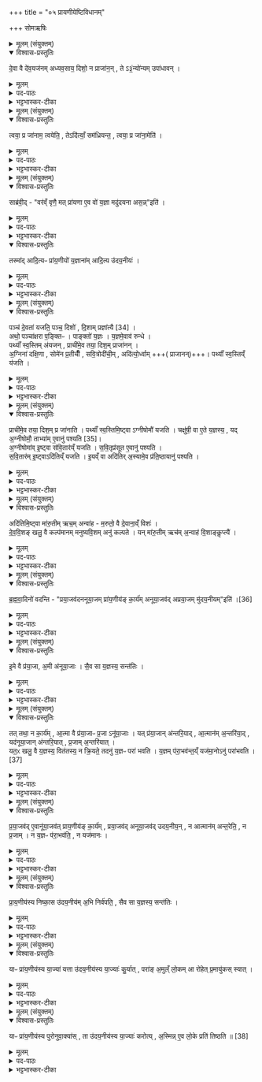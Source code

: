 +++
title = "०५ प्रायणीयेष्टिविधानम्"

+++
सोमऋषिः

<details><summary>मूलम् (संयुक्तम्)</summary>

दे॒वा वै दे॑व॒यज॑नमध्यव॒साय॒ दिशो॒ न प्राजा॑न॒न्तेऽ३॒॑ न्यो॑न्यमुपा॑धाव॒न्
</details>

<details open><summary>विश्वास-प्रस्तुतिः</summary>

दे॒वा वै दे॑व॒यज॑नम् अध्यव॒साय॒ दिशो॒ न प्राजा॑न॒न् , ते ऽ३॒॑न्यो॑न्यम् उपा॑धावन् ।
</details>

<details><summary>मूलम्</summary>

दे॒वा वै दे॑व॒यज॑नम् अध्यव॒साय॒ दिशो॒ न प्राजा॑न॒न् , ते ऽ३॒॑न्यो॑न्यम् उपा॑धावन् ।
</details>

<details><summary>पद-पाठः</summary>

दे॒वाः । वै । दे॒व॒यज॑न॒मिति॑ देव-यज॑नम् । अ॒ध्य॒व॒सायेत्य॑धि-अ॒व॒साय॑ । दिशः॑ । न । प्रेति॑ । अ॒जा॒न॒न् । ते । अ॒न्यः । अ॒न्यम् । उपेति॑ । अ॒धा॒व॒न् । 
</details>

<details><summary>भट्टभास्कर-टीका</summary>

1अत्र 'भद्रादभि श्रेयः' इत्यादीनां दीक्षितवादानां ब्राह्मणमौपानुवाक्यस्य प्रथमानुवाके द्रष्टव्यम् । अथ प्रायणीयोदयनीययोः कांश्चिद्विशेषान्विधातुमाह - देवा वै देवयजनमित्यादि ॥ देवा इज्यन्तेऽस्मिन्निति देवयजनम्; कृदुत्तरपदप्रकृतिस्वरत्वेन लित्स्वरः । देवा वै देवयजनमध्यवसाय 'अत्र देवा यष्टव्याः' इति स्थानविशेषाध्यवसायानन्तरं दिशः प्रागादिकाः न प्राजानन् इयं प्राचीयं दक्षिणेत्यादि निश्चेतुं नाशकुवन् । ततश्च व्यामुग्धचित्ताः दिग्विशेषापरिज्ञानेन प्राग्वंशादिकरणासमर्थाः अभवन् । ततस्ते अन्योन्यमुपाधावन् अन्यमन्योऽन्यं चान्य इत्येवं परस्परस्य समीपमगच्छन् । 'कर्मव्यतिहारे सर्वनाम्नो द्वे भवतः समासवच्च बहुलम् । यदा समासवत्तदा पूर्वस्य प्रथमैकवचनम्' इति रूपसिद्धिः ॥
</details>

<details><summary>मूलम् (संयुक्तम्)</summary>

त्वया॒ प्र जा॑नाम॒ त्वयेति॒ तेऽदि॑त्याँ॒ सम॑ध्रियन्त॒ त्वया॒ प्र जा॑ना॒मेति॒
</details>

<details open><summary>विश्वास-प्रस्तुतिः</summary>

त्वया॒ प्र जा॑नाम॒ त्वयेति॒ , तेऽदि॑त्याँ॒ सम॑ध्रियन्त॒ , त्वया॒ प्र जा॑ना॒मेति॑ ।
</details>

<details><summary>मूलम्</summary>

त्वया॒ प्र जा॑नाम॒ त्वयेति॒ , तेऽदि॑त्याँ॒ सम॑ध्रियन्त॒ , त्वया॒ प्र जा॑ना॒मेति॑ ।
</details>

<details><summary>पद-पाठः</summary>

त्वया॑ । प्रेति॑ । जा॒ना॒म॒ । त्वया॑ । इति॑ ।  
ते । अदि॑त्याम् । समिति॑ । अ॒ध्रि॒य॒न्त॒ ।  
त्वया॑ । प्रेति॑ । जा॒ना॒म॒ । इति॑ ।   

</details>


<details><summary>भट्टभास्कर-टीका</summary>

2केनाभिप्रायेणोपाधावन्नित्याह - त्वया प्र जानाम दिशः त्वं नो दिशः प्रज्ञापयेति वदन्तो देवास्मंभूय एकमुपाधावन्निति । उपगन्तव्यस्य वीप्स्यमानत्वाद्द्विर्वचनं - त्वया त्वया च [त्वयेति] । वीप्सायाश्च सुब्विषयत्वादाख्यातं न द्विरुच्यते । यथा - 'पुरुष इष्टकामुपादधात्पुरुष इष्टकाम्' इति । अथ देवा अन्यतोनुत्पन्नदिग्ज्ञानाः अदित्यां समघ्रियन्त अदितिसकाशे संभूयातिष्ठन्त त्वया प्र जानामेति । धृङ् अवस्थाने, तौदादिकः, 'रिङ्शयग्लिङ्क्षु' ॥
</details>

<details><summary>मूलम् (संयुक्तम्)</summary>

साब्र॑वी॒द्वर॑व्ँवृणै॒ मत्प्रा॑यणा ए॒व वो॑ य॒ज्ञा मदु॑दयना अस॒न्निति॒ तस्मा॑दादि॒त्यᳶ प्रा॑य॒णीयो॑ य॒ज्ञाना॑मादि॒त्य उ॑दय॒नीय॒ᳶ
</details>

<details open><summary>विश्वास-प्रस्तुतिः</summary>

साब्र॑वी॒द् - "वर॑व्ँ वृणै॒ मत् प्रा॑यणा ए॒व वो॑ य॒ज्ञा मदु॑दयना अस॒न्न्"इति॑ ।  
</details>

<details><summary>मूलम्</summary>

साब्र॑वी॒द् - "वर॑व्ँ वृणै॒ मत् प्रा॑यणा ए॒व वो॑ य॒ज्ञा मदु॑दयना अस॒न्न्"इति॑ ।  
</details>

<details><summary>पद-पाठः</summary>

सा । अ॒ब्र॒वी॒त् ।   
वर॑म् । वृ॒णै॒ ।   
मत्प्रा॑यणा॒ इति॒ मत्-प्रा॒य॒णाः॒ । ए॒व । वः॒ । य॒ज्ञाः । मदु॑दयना॒ इति॒ मत्-उ॒द॒य॒नाः॒ । अ॒स॒न् । इति॑ । 
</details>


<details><summary>भट्टभास्कर-टीका</summary>

3अधुना अदितिः दिशः प्रज्ञापयितुमना अब्रवीत् - वरं वृणै युष्मत्तः युष्माकं दिशः प्रज्ञापयिष्यामि यूयमिदमनुज्ञातुमर्हथ । कः पुनर्वर इत्याह - मत्वप्रायण इति ॥ प्रासंगिकमुदयनीयविषयं देवताविधानं, समानन्यायत्वात् । प्रयन्ति प्रारभंन्तेऽनेनेति प्रायणं प्रारम्भः देवता । उद्यन्ति उत्तिष्ठन्ति संस्थापयन्त्यनेनेति उदयनं समाप्तिः देवता । उभत्रापि करणे ल्युट्, सामान्यविवक्षया नपुंसकत्वम् । अहं प्रायणं येषामहमुदयनं येषामिति बहुव्रीहिः, 'त्वमावेकवचने' इति मादेशः । युष्माकं यज्ञाः मत्प्रायणा मदुदयना असन् सन्त्विति साऽब्रवीत्, वरं च देवेभ्यो लब्धवती ।
</details>

<details open><summary>विश्वास-प्रस्तुतिः</summary>

तस्मा॑द् आदि॒त्यᳶ प्रा॑य॒णीयो॑ य॒ज्ञाना॑म् आदि॒त्य उ॑दय॒नीयः॑ ।
</details>

<details><summary>मूलम्</summary>

तस्मा॑द् आदि॒त्यᳶ प्रा॑य॒णीयो॑ य॒ज्ञाना॑म् आदि॒त्य उ॑दय॒नीयः॑ ।
</details>

<details><summary>पद-पाठः</summary>

तस्मा॑त् । आ॒दि॒त्यः । प्रा॒य॒णीय॒ इति॑ प्र-अ॒य॒नीयः॑ । य॒ज्ञाना॑म् । आ॒दि॒त्यः । उ॒द॒य॒नीय॒ इत्यु॑त्-अ॒य॒नीयः॑ । 
</details>

<details><summary>भट्टभास्कर-टीका</summary>

तस्मात् यज्ञानां प्रायणीय उदयनीयश्च आदित्यः अदितिदेवत्यः । 'दित्यदिति' इति ण्यः । प्रायणीयः प्रारम्भयागः, उदयनीयस्समाप्तियागः । उभयत्रापि 'कृत्यल्युटो बहुलम्' इति करणे अनीयर्, 'उपोत्तमं रिति' इत्युपोत्तमस्योदात्तत्वम् । यद्वा - प्रायणं प्रारम्भः, उदयनं समाप्तिः, तत्र भवो याग इति ग्रहादित्वाच्छप्रत्ययः, प्रत्ययाद्युदात्तत्वम् ॥
</details>

<details><summary>मूलम् (संयुक्तम्)</summary>

पञ्च॑ दे॒वता॑ यजति॒ पञ्च॒ दिशो॑ दि॒शाम्प्रज्ञा॑त्यै [34]  
अथो॒ पञ्चा॑क्षरा प॒ङ्क्तिᳶ पाङ्क्तो॑ य॒ज्ञो य॒ज्ञमे॒वाव॑ रुन्द्धे॒ पथ्याँ॑ स्व॒स्तिम॑यज॒न्प्राची॑मे॒व तया॒ दिश॒म्प्राजा॑नन्न॒ग्निना॑ दक्षि॒णा सोमे॑न प्र॒तीचीँ॑ सवि॒त्रोदी॑ची॒मदि॑त्यो॒र्ध्वाम्पथ्याँ॑ स्व॒स्तिय्ँय॑जति॒
</details>

<details open><summary>विश्वास-प्रस्तुतिः</summary>

पञ्च॑ दे॒वता॑ यजति॒ पञ्च॒ दिशो॑ , दि॒शाम् प्रज्ञा॑त्यै [34] ।  
अथो॒ पञ्चा॑क्षरा प॒ङ्क्तिᳶ । पाङ्क्तो॑ य॒ज्ञः । य॒ज्ञमे॒वाव॑ रुन्धे ।  
पथ्याँ॑ स्व॒स्तिम् अ॑यजन् , प्राची॑मे॒व तया॒ दिश॒म् प्राजा॑नन् ।  
अ॒ग्निना॑ दक्षि॒णा , सोमे॑न प्र॒तीचीँ॑ , सवि॒त्रोदी॑ची॒म् , अदि॑त्यो॒र्ध्वाम्  +++( प्राजानन्)+++।
पथ्याँ॑ स्व॒स्तिय्ँ य॑जति ।
</details>

<details><summary>मूलम्</summary>

पञ्च॑ दे॒वता॑ यजति॒ पञ्च॒ दिशो॑ , दि॒शाम् प्रज्ञा॑त्यै [34] ।  
अथो॒ पञ्चा॑क्षरा प॒ङ्क्तिᳶ । पाङ्क्तो॑ य॒ज्ञः । य॒ज्ञमे॒वाव॑ रुन्धे ।  
पथ्याँ॑ स्व॒स्तिम् अ॑यजन् , प्राची॑मे॒व तया॒ दिश॒म् प्राजा॑नन् ।  
अ॒ग्निना॑ दक्षि॒णा , सोमे॑न प्र॒तीचीँ॑ , सवि॒त्रोदी॑ची॒म् , अदि॑त्यो॒र्ध्वाम्  +++( प्राजानन्)+++।
पथ्याँ॑ स्व॒स्तिय्ँ य॑जति ।
</details>

<details><summary>पद-पाठः</summary>

पञ्च॑ । दे॒वताः॑ । य॒ज॒ति॒ । पञ्च॑ । दिशः॑ । दि॒शाम् । प्रज्ञा॑त्या॒ इति॒ प्र-ज्ञा॒त्यै॒ ।  [34]  

अथो॒ इति॑ । पञ्चा॑क्ष॒रेति॒ पञ्च॑-अ॒क्ष॒रा॒ । प॒ङ्क्तिः । पाङ्क्तः॑ । य॒ज्ञः । य॒ज्ञम् । ए॒व । अवेति॑ । रु॒न्द्धे॒ ।  

पथ्या॑म् । स्व॒स्तिम् । अ॒य॒ज॒न् । प्राची॑म् । ए॒व । तया॑ । दिश॑म् । प्रेति॑ । अ॒जा॒न॒न् ।  

अ॒ग्निना॑ । द॒क्षि॒णा । सोमे॑न । प्र॒तीची॑म् । स॒वि॒त्रा । उदी॑चीम् । अदि॑त्या । ऊ॒र्ध्वाम् । पथ्या॑म् । स्व॒स्तिम् । य॒ज॒ति॒ ।  
</details>

<details><summary>भट्टभास्कर-टीका</summary>

4पञ्चेत्यादिविधिः ॥ ताश्च वक्ष्यमाणाः पथ्यास्वस्त्यादयो वेदितव्याः । दिशाम् । 'सावेकाचः' इति विभक्तेरुदात्तत्वम् । प्रज्ञात्यै प्रज्ञानाय भवति देवतायागः । 'तादौ च' इति गतेः प्रत्कृतिस्वरत्वम् । अथो इति । अपि चेत्यर्थः । पाङ्क्तत्वं यज्ञस्योक्तम् । पङ्क्तिशब्द उत्सादिः । पञ्चानां योगो यज्ञावरुद्ध्यै च भवति । काः पुनस्ता देवता इत्याह - पथ्यामित्यादि । पथि साधु पथ्या प्रजानां हितंकरः आदित्य इति केचित् । उषा इत्यन्ये । प्रजापतिरित्यपरे । अस्तेः 'क्तिचूक्तौ च संज्ञायाम्' इति क्तिच्, छान्दसो भूभावाभावः । 'छन्दस्युभयथा' इति सार्वधातुकत्वाद्वा । असतेर्वा क्तिचि 'तितुत्र' इतीट्प्रतिषेधः । तया देवतया प्राचीं प्राजानन् । प्राच्यादयश्शब्दा व्युत्पादिताः । अग्निनेत्यादि । अग्निमयजन् तेन दक्षिणामजानन् । एवं सर्वत्र । दक्षिणशब्दाद्द्वितीयैकवचनस्याजादेशः । यस्मादेवं पथ्यास्वस्त्यादीनां यागेन देवाः प्राच्याद्याः प्राजानन् तस्मात्पथ्यां स्वस्तिं यजति यजेत् इत्यादयो विधयः ॥
</details>

<details><summary>मूलम् (संयुक्तम्)</summary>

प्राची॑मे॒व तया॒ दिश॒म्प्र जा॑नाति॒ पथ्याँ॑ स्व॒स्तिमि॒ष्ट्वाग्नीषोमौ॑ यजति॒ चक्षु॑षी॒ वा ए॒ते य॒ज्ञस्य॒ यद॒ग्नीषोमौ॒ ताभ्या॑मे॒वानु॑ पश्यति [35]  
अ॒ग्नीषोमा॑वि॒ष्ट्वा स॑वि॒तार॑य्ँयजति सवि॒तृप्र॑सूत ए॒वानु॑ पश्यति सवि॒तार॑मि॒ष्ट्वादि॑तिय्ँयजती॒यव्ँवा अदि॑तिर॒स्यामे॒व प्र॑ति॒ष्ठायानु॑ पश्य॒त्य्
</details>

<details open><summary>विश्वास-प्रस्तुतिः</summary>

प्राची॑मे॒व तया॒ दिश॒म् प्र जा॑नाति ।
पथ्याँ॑ स्व॒स्तिमि॒ष्ट्वा ऽग्नीषोमौ॑ यजति ।
चक्षु॑षी॒ वा ए॒ते य॒ज्ञस्य॒ ,
यद् अ॒ग्नीषोमौ॒ ताभ्या॑म् ए॒वानु॑ पश्यति [35]।  
अ॒ग्नीषोमा॑व् इ॒ष्ट्वा स॑वि॒तार॑य्ँ यजति ।
स॒वि॒तृप्र॑सूत ए॒वानु॑ पश्यति ।  
स॒वि॒तार॑म् इ॒ष्ट्वाऽदि॑तिय्ँ यजति ।
इ॒यव्ँ वा अदि॑तिर् अ॒स्यामे॒व प्र॑ति॒ष्ठायानु॑ पश्यति ।
</details>

<details><summary>मूलम्</summary>

प्राची॑मे॒व तया॒ दिश॒म् प्र जा॑नाति ।
पथ्याँ॑ स्व॒स्तिमि॒ष्ट्वा ऽग्नीषोमौ॑ यजति ।
चक्षु॑षी॒ वा ए॒ते य॒ज्ञस्य॒ ,
यद् अ॒ग्नीषोमौ॒ ताभ्या॑म् ए॒वानु॑ पश्यति [35]।  
अ॒ग्नीषोमा॑व् इ॒ष्ट्वा स॑वि॒तार॑य्ँ यजति ।
स॒वि॒तृप्र॑सूत ए॒वानु॑ पश्यति ।  
स॒वि॒तार॑म् इ॒ष्ट्वाऽदि॑तिय्ँ यजति ।
इ॒यव्ँ वा अदि॑तिर् अ॒स्यामे॒व प्र॑ति॒ष्ठायानु॑ पश्यति ।
</details>

<details><summary>पद-पाठः</summary>

प्राची॑म् । ए॒व । तया॑ । दिश॑म् । प्रेति॑ । जा॒ना॒ति॒ । 

पथ्या॑म् । स्व॒स्तिम् । इ॒ष्ट्वा । अ॒ग्नीषोमा॒वित्य॒ग्नी-सोमौ॑ । य॒ज॒ति॒ । 

चक्षु॑षी॒ इति॑ । वै । ए॒ते । य॒ज्ञस्य॑ । यत् । अ॒ग्नीषोमा॒वित्य॒ग्नी-सोमौ॑ । ताभ्या॑म् । ए॒व । अन्विति॑ । प॒श्य॒ति॒ । [35]  

अ॒ग्नीषोमा॒वित्य॒ग्नी-सोमौ॑ । इ॒ष्ट्वा । स॒वि॒तार॑म् । य॒ज॒ति॒ । 

स॒वि॒तृप्र॑सूत॒ इति॑ सवि॒तृ-प्र॒सू॒तः॒ । ए॒व । अन्विति॑ । प॒श्य॒ति॒ । 

स॒वि॒तार॑म् । इ॒ष्ट्वा । अदि॑तिम् । य॒ज॒ति॒ । 

इ॒यम् । वै । अदि॑तिः । अ॒स्याम् । ए॒व । प्र॒ति॒ष्ठायेति॑ प्रति-स्थाय॑ । अन्विति॑ । प॒श्य॒ति॒ ।
</details>


<details><summary>भट्टभास्कर-टीका</summary>

5प्राचीमेवेत्यादीनि फलानि ॥ अग्नीषोमौ । 'ईदग्नेः' इतीत्वम्, 'अग्नेस्तुत्स्तोमसोमाः' इति षत्वम्; 'देवताद्वन्द्वे च' इति द्वयोर्युगपत्प्रकृतिस्वरत्वम् । चक्षुषी इत्यादि । यज्ञचक्षुर्भूताभ्यां ताभ्यामनुपश्यति अनुक्रमेण जानाति, अनन्तरे दिशौ दक्षिणां प्रतीचीं च जानाति । सवितृप्रसूतः सवित्रा प्रेरितः अनुज्ञातो षा अनन्तरामुदींची दिशं जानाति । 'तृतीया कर्मणि' इति पूर्वपदप्रकृतिस्वरत्वम् । इयमित्यादि । अस्यां पृथिव्यां प्रतिष्ठाय प्रतिष्ठितो भूत्वा अनन्तरामूर्ध्वां दिशं जानाति । अत्र सर्वत्रेष्ट्वेति क्त्वाप्रत्ययेन यष्टव्यानां देवतानां क्रमं दर्शयति ॥
</details>

<details><summary>मूलम् (संयुक्तम्)</summary>

अदि॑तिमि॒ष्ट्वा मा॑रु॒तीमृच॒मन्वा॑ह म॒रुतो॒ वै दे॒वाना॒व्ँविशो॑ देववि॒शङ्खलु॒ वै कल्प॑मानम्मनुष्यवि॒शमनु॑ कल्पते॒ यन्मा॑रु॒तीमृच॑म॒न्वाह॑ वि॒शाङ्कॢप्त्यै॑
</details>

<details open><summary>विश्वास-प्रस्तुतिः</summary>

अदि॑तिमि॒ष्ट्वा मा॑रु॒तीम् ऋच॒म् अन्वा॑ह - म॒रुतो॒ वै दे॒वाना॒व्ँ विशः॑ ।  
दे॒व॒वि॒शङ् खलु॒ वै कल्प॑मानम् मनुष्यवि॒शम् अनु॑ कल्पते । यन् मा॑रु॒तीम् ऋच॑म् अ॒न्वाह॑ वि॒शाङ्कॢप्त्यै॑ ।
</details>

<details><summary>मूलम्</summary>

अदि॑तिमि॒ष्ट्वा मा॑रु॒तीम् ऋच॒म् अन्वा॑ह - म॒रुतो॒ वै दे॒वाना॒व्ँ विशः॑ ।  
दे॒व॒वि॒शङ् खलु॒ वै कल्प॑मानम् मनुष्यवि॒शम् अनु॑ कल्पते । यन् मा॑रु॒तीम् ऋच॑म् अ॒न्वाह॑ वि॒शाङ्कॢप्त्यै॑ ।
</details>

<details><summary>पद-पाठः</summary>

अदि॑तिम् । इ॒ष्ट्वा । मा॒रु॒तीम् । ऋच॑म् । अन्विति॑ । आ॒ह॒ ।  

म॒रुतः॑ । वै । दे॒वाना॑म् । विशः॑ ।  

दे॒व॒वि॒शमिति॑ देव-वि॒शम् । खलु॑ । वै । कल्प॑मानम् । म॒नु॒ष्य॒वि॒शमिति॑ मनुष्य-वि॒शम् । अन्विति॑ । क॒ल्प॒ते॒ । 

यत् । मा॒रु॒तीम् । ऋच॑म् । अ॒न्वाहेत्य॑नु-आह॑ । वि॒शाम् । कॢप्त्यै॑ । 

</details>

<details><summary>भट्टभास्कर-टीका</summary>

6अदितिमिष्ट्वेत्यादि ॥ मारुत्या अनुवचनविधिः । यां कांचिन्मरुद्देवत्यामन्वाह । विशः प्रजाः प्रकृतयः । देवविशमित्यादि । देवानां विशो देवविशम् । मनुष्याणां विशो मनुष्यविशम् । जातावेकवचनम्, 'अच्' इति योगाविभागात्समासान्तः । यथोक्तम् - 'अन्यत्रापि दृश्यते' इति । लिङ्गस्वाभाव्यान्नपुंसकत्वम्, यथोक्तं - 'लिङ्गमशिष्यम्' इति । अयमर्थः - यदा देवानां विशः कल्पन्ते संपद्यन्ते तदा तेनैव हेतुना लक्षणेन वा मनुष्याणां विशः कल्पन्ते संपन्ना भवन्ति । लक्षणेनोः कर्मप्रवचनीयत्वम् । तस्मान्मारुत्या अनुवचनं विशां कॢप्त्यै भवति ॥
</details>

<details><summary>मूलम् (संयुक्तम्)</summary>

ब्रह्मवा॒दिनो॑ वदन्ति प्रया॒जव॑दननूया॒जम्प्रा॑य॒णीय॑ङ्का॒र्य॑मनूया॒जव॑त् [36]  
अ॒प्र॒या॒जमु॑दय॒नीय॒मिति
</details>

<details open><summary>विश्वास-प्रस्तुतिः</summary>

ब्र॒ह्म॒वा॒दिनो॑ वदन्ति - "प्रया॒जव॑दननूया॒जम् प्रा॑य॒णीय॑ङ् का॒र्य॑म् अनूया॒जव॑द् अप्रया॒जम् मु॑दय॒नीयम्"इति॑  ।[36]
</details>

<details><summary>मूलम्</summary>

ब्र॒ह्म॒वा॒दिनो॑ वदन्ति - "प्रया॒जव॑दननूया॒जम् प्रा॑य॒णीय॑ङ् का॒र्य॑म् अनूया॒जव॑द् अप्रया॒जम् मु॑दय॒नीयम्"इति॑  ।[36]
</details>


<details><summary>पद-पाठः</summary>


ब्र॒ह्म॒वा॒दिन॒ इति॑ ब्रह्म-वा॒दिनः॑ । व॒द॒न्ति॒ ।   

प्र॒या॒जव॒दिति॑ प्रया॒ज-व॒त् । अ॒न॒नू॒या॒जमित्यन॑नु-या॒जम् । प्रा॒य॒णीय॒मिति॑ प्र-अ॒य॒नीय॑म् । का॒र्य॑म् । अ॒नू॒या॒जव॒दित्य॑नूया॒ज-व॒त् । [36]  अ॒प्र॒या॒जमित्य॑प्र-या॒जम् । उ॒द॒य॒नीय॒मित्यु॑त्-अ॒य॒नीय॑म् । इति॑ । 
</details>


<details><summary>भट्टभास्कर-टीका</summary>

7ब्रह्मवादिन इत्यादि ॥ प्रारम्भे यष्टव्याः प्रयाजाः । अनु पश्चात् समाप्तौ यष्टव्याः अनूयाजाः । 'प्रयाजानूयाजौ यज्ञाङ्गे' इति कुत्वाभावो निपात्यते, थाथादिनोत्तरपदान्तोदात्तत्वम् । 'उपसर्गस्य घञ्यमनुष्ये बहुलम्' इत्यनोर्दीर्घत्वम् । प्रयाजयुक्तमविद्यमानानूयाजं प्रायणीयं कार्यं अनूयाजयुक्तमविद्यमानप्रयाजमुदयनीयं कार्यमिति ब्रह्मवादिन आहुः । अत्र पूर्वयोः 'नञ्सुभ्याम्' इत्युत्तरपदान्तोदात्तत्वम् । प्रायणीयोदयनीयशब्दौ अर्धर्चादिद्रष्टव्यौ ॥
</details>

<details><summary>मूलम् (संयुक्तम्)</summary>

इ॒मे वै प्र॑या॒जा अ॒मी अ॑नूया॒जास्सैव सा य॒ज्ञस्य॒ सन्त॑ति॒स्
</details>

<details open><summary>विश्वास-प्रस्तुतिः</summary>

इ॒मे वै प्र॑या॒जा, अ॒मी अ॑नूया॒जाः ।
सै॒व सा य॒ज्ञस्य॒ सन्त॑तिः ।
</details>

<details><summary>मूलम्</summary>

इ॒मे वै प्र॑या॒जा, अ॒मी अ॑नूया॒जाः ।
सै॒व सा य॒ज्ञस्य॒ सन्त॑तिः ।
</details>

<details><summary>पद-पाठः</summary>

इ॒मे । वै । प्र॒या॒जा इति॑ प्र-या॒जाः । अ॒मी इति॑ । अ॒नू॒या॒जा इत्य॑नु-या॒जाः । सा । ए॒व । सा । य॒ज्ञस्य॑ । सन्त॑ति॒रिति॒ सम्-त॒तिः॒ ।
</details>

<details><summary>भट्टभास्कर-टीका</summary>

8अथ ब्रह्मवादिन उक्तेऽर्थे कारणं वदन्ति - इमे इत्यादि ॥ सन्निहितपुरोवर्तिविषय इदंशब्दः, विपरीतविषयोदश्शब्दः । अयमर्थः - इमे प्रयाजाः अस्मिन् यागारम्भकाले सन्निहिताः प्रयाजाः । अमी अनूयाजाः उत्तरस्मिन् यागसमाप्तिकाले भविष्यन्त्यनूयाजाः । तस्मात्सैव प्रायणीये प्रयाजप्रभृति प्रवृत्ता सा यज्ञस्य सन्ततिः । या उदयनीयानूयाजकाले सन्तन्यते । एतावन्तं कालमेकैकाविच्छेदेन यज्ञस्य सन्ततिः संपन्ना भवति । अन्यथा यदि प्रायणीये अनूयाजास्स्युः, तेषां यज्ञसमाप्तिविषयत्वात् यज्ञसन्ततिः प्रस्तुता विच्छिन्ना स्यात् । अथ यद्युदयनीये प्रयाजास्स्युः तेषां यज्ञारम्भविषयत्वात् प्रस्तुतयज्ञसन्ततिविच्छिदोनेनानुमीयते । तस्मादुभयाभावात् सैव सा यज्ञस्य सन्ततिर्भवति । यद्वा - इमे वै प्रयाजा आरम्भयागाः खलु प्रयाजाः, तस्मात्त एवारम्भयागे प्रायणीये स्युरिति युज्यते । अथामी अनूयाजाः समाप्तियागाः, त एव समाप्तियागाः उदयनीये भवितुमर्हन्तीत्यर्थः । एतदेव समर्थयते - सैवेति । सैव हि यज्ञस्य प्रायणनीयस्य सैवोदयनीयस्य च सन्ततिरिति । यद्वा - इमे इदंरूपाः भूलोकात्मानः प्रयाजाः । अमी अदोरूपाः स्वर्लोकात्मानोनूयाजाः । सैव सा उदयनीयसमाप्तिः एतल्लोकसंबन्धिन्येव यज्ञस्य सन्ततिर्भवति, तथा यजमानोस्मिन् लोके प्रतिष्ठितो भवतीति ॥
</details>

<details><summary>मूलम् (संयुक्तम्)</summary>

तत्तथा॒ न का॒र्य॑मा॒त्मा वै प्र॑या॒जाᳶ प्र॒जानू॑या॒जा यत्प्र॑या॒जान॑न्तरि॒यादा॒त्मान॑म॒न्तरि॑या॒द्यद॑नूया॒जान॑न्तरि॒यात्प्र॒जाम॒न्तरि॑या॒द्यत॒ᳵ खलु॒ वै य॒ज्ञस्य॒ वित॑तस्य॒ न क्रि॒यते॒ तदनु॑ य॒ज्ञᳶ परा॑ भवति य॒ज्ञम्प॑रा॒भव॑न्त॒य्ँयज॑मा॒नोऽनु॑ [37]  
परा॑भवति
</details>

<details open><summary>विश्वास-प्रस्तुतिः</summary>

तत् तथा॒ न का॒र्य॑म् , आ॒त्मा वै प्र॑या॒जाᳶ प्र॒जा ऽनू॑या॒जाः । यत् प्र॑या॒जान् अ॑न्तरि॒याद् , आ॒त्मान॑म् अ॒न्तरि॑या॒द् , यद॑नूया॒जान् अ॑न्तरि॒यात् , प्र॒जाम् अ॒न्तरि॑यात् ।  
यत॒ᳵ खलु॒ वै य॒ज्ञस्य॒ वित॑तस्य॒ न क्रि॒यते॒ तदनु॑ य॒ज्ञᳶ परा॑ भवति ।
य॒ज्ञम् प॑रा॒भव॑न्त॒य्ँ यज॑मा॒नोऽनु॑ परा॑भवति ।[37]  
</details>

<details><summary>मूलम्</summary>

तत् तथा॒ न का॒र्य॑म् , आ॒त्मा वै प्र॑या॒जाᳶ प्र॒जा ऽनू॑या॒जाः । यत् प्र॑या॒जान् अ॑न्तरि॒याद् , आ॒त्मान॑म् अ॒न्तरि॑या॒द् , यद॑नूया॒जान् अ॑न्तरि॒यात् , प्र॒जाम् अ॒न्तरि॑यात् ।  
यत॒ᳵ खलु॒ वै य॒ज्ञस्य॒ वित॑तस्य॒ न क्रि॒यते॒ तदनु॑ य॒ज्ञᳶ परा॑ भवति ।
य॒ज्ञम् प॑रा॒भव॑न्त॒य्ँ यज॑मा॒नोऽनु॑ परा॑भवति ।[37]  
</details>

<details><summary>पद-पाठः</summary>

तत् । तथा॑ । न । का॒र्य॑म् । आ॒त्मा । वै । प्र॒या॒जा इति॑ प्र-या॒जाः । प्र॒जेति॑ प्र-जा । अ॒नू॒या॒जा इत्य॑नु-या॒जाः । यत् । प्र॒या॒जानिति॑ प्र-या॒जान् । अ॒न्त॒रि॒यादित्य॑न्तः-इ॒यात् । आ॒त्मान॑म् । अ॒न्तः । इ॒या॒त् । यत् । अ॒नू॒या॒जानित्य॑नु-या॒जान् । अ॒न्त॒रि॒यादित्य॑न्तः-इ॒यात् । प्र॒जामिति॑ प्र-जाम् । अ॒न्तः । इ॒या॒त् । 

यतः॑ । खलु॑ । वै । य॒ज्ञस्य॑ । वित॑त॒स्येति॒ वि-त॒त॒स्य॒ । न । क्रि॒यते॑ । तत् । अन्विति॑ । य॒ज्ञः । परेति॑ । भ॒व॒ति॒ । 

य॒ज्ञम् । प॒रा॒भव॑न्त॒मिति॑ परा-भव॑न्तम् । यज॑मानः । अन्विति॑ । [37]  परेति॑ । भ॒व॒ति॒ । 
</details>


<details><summary>भट्टभास्कर-टीका</summary>

9एवं देवतासाम्येनानयोर्यागयोरैक्यं मन्यमानैः ब्रह्मवादिभिरुक्ते एतद्दूषयति - तत्तथेति ॥ अयमभिप्रायः - भिन्नावेतौ यागौ भिन्नकालौ व्यवहितौ च । न च देवताया अभेदमात्रेणैकत्वं भवति अध्वरकल्पवदिति । यथोक्तं ब्रह्मवादिभिस्तथा न कर्तव्यं; कुत इत्याह - आत्मेत्यादि । प्रथमजातत्वादात्मत्वम्, पश्चाज्जातत्वात्प्रजात्वम् । अन्तरियात् विनाशयेत् । तस्मादन्यतरान्तरयेऽन्यतरान्तरयस्स्यात् । यच्चोक्तं यज्ञसन्ततिस्संपन्ना भवतीति तदपि नेत्याह - यतः खल्विति । यज्ञस्य विततस्य अप्रतिषिद्धप्रसरस्य यतः प्रदेशात्प्रभृति न क्रियते तदनु यज्ञः पराभवति । यज्ञं पराभवन्तं यजमानोनुपराभवति । तस्मादसमीचीनं ब्रह्मवादिवचनमिति ॥
</details>

<details><summary>मूलम् (संयुक्तम्)</summary>

प्रया॒जव॑दे॒वानू॑या॒जव॑त्प्राय॒णीय॑ङ्का॒र्य॑म्प्रया॒जव॑दनूया॒जव॑दुदय॒नीय॒न्नात्मान॑मन्त॒रेति॒ न प्र॒जान्न य॒ज्ञᳶ प॑रा॒भव॑ति॒ न यज॑मानᳶ
</details>

<details open><summary>विश्वास-प्रस्तुतिः</summary>

प्र॒या॒जव॑द् ए॒वानू॑या॒जव॑त् प्राय॒णीय॑ङ् का॒र्य॑म् , प्रया॒जव॑द् अनूया॒जव॑द् उदय॒नीय॒न् ,
न आत्मान॑म् अन्त॒रेति॒ , न प्र॒जाम् ।
न य॒ज्ञᳶ प॑रा॒भव॑ति॒ , न यज॑मानः ।
</details>

<details><summary>मूलम्</summary>

प्र॒या॒जव॑द् ए॒वानू॑या॒जव॑त् प्राय॒णीय॑ङ् का॒र्य॑म् , प्रया॒जव॑द् अनूया॒जव॑द् उदय॒नीय॒न् ,
न आत्मान॑म् अन्त॒रेति॒ , न प्र॒जाम् ।
न य॒ज्ञᳶ प॑रा॒भव॑ति॒ , न यज॑मानः ।
</details>

<details><summary>पद-पाठः</summary>

प्र॒या॒जव॒दिति॑ प्रया॒ज-व॒त् । ए॒व । अ॒नू॒या॒जव॒दित्य॑नूया॒ज-व॒त् । प्रा॒य॒णीय॒मिति॑ प्र-अ॒य॒नीय॑म् । का॒र्य॑म् ।   
प्र॒या॒जव॒दिति॑ प्रया॒ज-व॒त् । अ॒नू॒या॒जव॒दित्य॑नूया॒ज-व॒त् । उ॒द॒य॒नीय॒मित्यु॑त्-अ॒य॒नीय॑म् ।   
न । आ॒त्मान॑म् । अ॒न्त॒रेतीत्य॑न्तः-एति॑ । न । प्र॒जामिति॑ प्र-जाम् । न । य॒ज्ञः । प॒रा॒भव॒तीति॑ परा-भव॑ति । न । यज॑मानः ।
</details>

<details><summary>भट्टभास्कर-टीका</summary>

10कथं तर्हि कर्तव्यमित्याह - प्रयाजवदेवेत्यादि ॥ उभयमुभयवदेव कर्तव्यमिति नात्मानं न च प्रजामन्तरेति, न यज्ञो न च यजमानः पराभवति ॥
</details>

<details><summary>मूलम् (संयुक्तम्)</summary>

प्राय॒णीय॑स्य निष्का॒स उ॑दय॒नीय॑म॒भि निर्व॑पति॒ सैव सा य॒ज्ञस्य॒ सन्त॑ति॒र्
</details>

<details open><summary>विश्वास-प्रस्तुतिः</summary>

प्रा॒य॒णीय॑स्य निष्का॒स उ॑दय॒नीय॑म् अ॒भि निर्व॑पति॒ ,
सैव सा य॒ज्ञस्य॒ सन्त॑तिः ।
</details>

<details><summary>मूलम्</summary>

प्रा॒य॒णीय॑स्य निष्का॒स उ॑दय॒नीय॑म् अ॒भि निर्व॑पति॒ ,
सैव सा य॒ज्ञस्य॒ सन्त॑तिः ।
</details>


<details><summary>पद-पाठः</summary>

प्रा॒य॒णीय॒स्येति॑ प्र-अ॒य॒नीय॑स्य । नि॒ष्का॒से । उ॒द॒य॒नीय॒मित्यु॑त्-अ॒य॒नीय॑म् । अ॒भि । निरिति॑ । व॒प॒ति॒ । सा । ए॒व । सा । य॒ज्ञस्य॑ । सन्त॑ति॒रिति॒ सम्-त॒तिः॒ । 
</details>

<details><summary>भट्टभास्कर-टीका</summary>

11यज्ञसन्ततिमपि दर्शयाम इत्याह - प्रायणीयस्य निष्कास इति विधिः ॥ प्रायणीयस्य निष्कासे स्थाल्यां मेक्षणे च लग्नं यदन्नकल्पमन्नं तस्योपर्युदयनीयं निर्वपति । एतेन प्रायणीयोदयनीययोरेका यज्ञस्य सन्ततिः कृता भवति ॥
</details>

<details><summary>मूलम् (संयुक्तम्)</summary>

याᳶ प्रा॑य॒णीय॑स्य या॒ज्या॑ यत्ता उ॑दय॒नीय॑स्य या॒ज्याः॑ कु॒र्यात्परा॑ङ॒मुल्ँलो॒कमा रो॑हेत्प्र॒मायु॑कस्स्या॒द्
</details>

<details open><summary>विश्वास-प्रस्तुतिः</summary>

याᳶ प्रा॑य॒णीय॑स्य या॒ज्या॑ यत्ता उ॑दय॒नीय॑स्य या॒ज्याः॑ कु॒र्यात् , परा॑ङ् अ॒मुल्ँ लो॒कम् आ रो॑हेत् प्र॒मायु॑कस् स्यात् ।
</details>

<details><summary>मूलम्</summary>

याᳶ प्रा॑य॒णीय॑स्य या॒ज्या॑ यत्ता उ॑दय॒नीय॑स्य या॒ज्याः॑ कु॒र्यात् , परा॑ङ् अ॒मुल्ँ लो॒कम् आ रो॑हेत् प्र॒मायु॑कस् स्यात् ।
</details>

<details><summary>पद-पाठः</summary>

याः । प्रा॒य॒णीय॒स्येति॑ प्र-अ॒य॒नीय॑स्य । या॒ज्याः॑ । यत् । ताः । उ॒द॒य॒नीय॒स्येत्यु॑त्-अ॒य॒नीय॑स्य । या॒ज्याः॑ । कु॒र्यात् । पराङ्॑ । अ॒मुम् । लो॒कम् । एति॑ । रो॒हे॒त् । प्र॒मायु॑क॒ इति॑ प्र-मायु॑कः । स्या॒त् । 
</details>


<details><summary>भट्टभास्कर-टीका</summary>

12अत्र तैर्ब्रह्मवादिभिर्यदुक्तं 'याः प्रायणीयस्य याज्यास्ता एवोदयनीयस्य याज्याः कार्याः' इति तदपि दूषयति - यत् यदि तथा कुर्यात् पराङपुनरावृत्त एव एनं लोकं मुक्त्वा अमुमूर्ध्वलोकमारोहेत्; ततश्च प्रमायुकः परागतासुः स्यात् । यजत्याभिरिति याज्याः, 'कृत्यल्युटो बहुलम्' इति करणे ल्युट्, 'यजयाचरुचप्रवचर्चश्च' इति कुत्वाभावः । पराऽञ्चतीति पराङ्, ऋत्विगादिना क्विनि अनुनासिकलोपे संयोगान्तलोपे च 'क्विन्प्रत्ययस्य कुः' इति कुत्वम्, 'अनिगन्तोञ्चतावप्रत्यये' इति गतेः प्रकृतिस्वरत्वम् । मीयतेः छान्दस उकञ्, कृदुत्तरपदप्रकृतिस्वरत्वम् ॥
</details>

<details><summary>मूलम् (संयुक्तम्)</summary>

याᳶ प्रा॑य॒णीय॑स्य पुरोनुवा॒क्या॑स्ता उ॑दय॒नीय॑स्य या॒ज्याः॑ करोत्य॒स्मिन्ने॒व लो॒के प्रति॑ तिष्ठति ॥ [38]  
</details>

<details open><summary>विश्वास-प्रस्तुतिः</summary>

याᳶ प्रा॑य॒णीय॑स्य पुरोनुवा॒क्या॑स् , ता उ॑दय॒नीय॑स्य या॒ज्याः॑ करोत्य् ,
अ॒स्मिन्न् ए॒व लो॒के प्रति॑ तिष्ठति ॥ [38]  
</details>

<details><summary>मूलम्</summary>

याᳶ प्रा॑य॒णीय॑स्य पुरोनुवा॒क्या॑स् , ता उ॑दय॒नीय॑स्य या॒ज्याः॑ करोत्य् ,
अ॒स्मिन्न् ए॒व लो॒के प्रति॑ तिष्ठति ॥ [38]  
</details>

<details><summary>पद-पाठः</summary>

याः । प्रा॒य॒णीय॒स्येति॑ प्र-अ॒य॒नीय॑स्य । पु॒रो॒नु॒वा॒क्या॑ इति॑ पुरः-अ॒नु॒वा॒क्याः॑ । ताः । उ॒द॒य॒नीय॒स्येत्यु॑त्-अ॒य॒नीय॑स्य । या॒ज्याः॑ । क॒रो॒ति॒ । अ॒स्मिन् । ए॒व । लो॒के । प्रतीति॑ । ति॒ष्ठ॒ति॒ ॥ [38]  
</details>

<details><summary>भट्टभास्कर-टीका</summary>

13एवं परोक्तं दूषयित्वा स्वसिद्धिमाह - याः प्रायणीयस्य पुरोनुवाक्या इत्यादिविधिः ॥ पुरस्तादनूच्यन्ते इति पुरोनुवाक्याः पथ्यास्वस्त्यादीनाम् । ण्यति कृदुत्तरपदप्रकृतिस्वरत्वम् । याः प्रायणीयस्य याज्याः ता उदयनीयस्य पुरोनुवाक्याः कुर्यादित्ययमपि गम्यते । उक्तदोषाभावमिदानीमाह - अस्मिन्नित्यादि । यागान्ते न्यायप्राप्तयाज्यां मुक्त्वा प्रायणीयपुरोनुवाक्यास्वीकारेणामुष्माल्लोकादिमं लोकमागत इवायं भवतीति पुनरावृत्तोस्मिन्नेव लोके प्रतितिष्ठतीति; दीर्घायुर्भवतीति यावत् । 'ऊडिदम्' इत्यादिना इदमो विभक्तेरुदात्तत्वम् ॥

इति षष्ठे प्रथमे पञ्चमोनुवाकः ॥  
</details>
